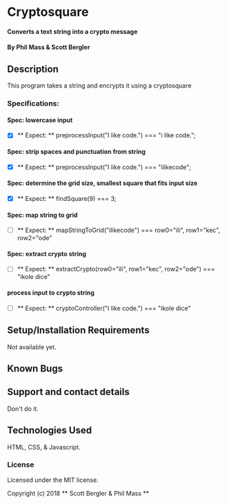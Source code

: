 # Cryptosquare

#### Converts a text string into a crypto message

#### By Phil Mass & Scott Bergler

## Description

This program takes a string and encrypts it using a cryptosquare

### Specifications:
#### Spec: lowercase input
- [x] ** Expect: ** preprocessInput("I like code.") === "i like code.";

#### Spec: strip spaces and punctuation from string
- [x] ** Expect: ** preprocessInput("I like code.") === "ilikecode";

#### Spec: determine the grid size, smallest square that fits input size
- [x] ** Expect: ** findSquare(9) === 3;

#### Spec: map string to grid
- [ ] ** Expect: ** mapStringToGrid("ilikecode") === row0="ili", row1="kec", row2="ode"

#### Spec: extract crypto string
- [ ] ** Expect: ** extractCrypto(row0="ili", row1="kec", row2="ode") === "ikole dice"

#### process input to crypto string
- [ ] ** Expect: ** cryptoController("I like code.") === "ikole dice"


## Setup/Installation Requirements
Not available yet.

## Known Bugs

## Support and contact details

Don't do it.

## Technologies Used

HTML, CSS, & Javascript.

### License

Licensed under the MIT license.

Copyright (c) 2018 ** Scott Bergler & Phil Mass **
